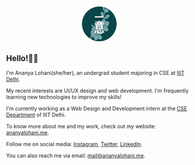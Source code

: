 <p align='center'>
  <a href="https://ananyalohani.me">
    <img src="ichii.png" alt="ichii" height="100"/>
  </a>
</p>

## Hello!✌🏽

I'm Ananya Lohani(she/her), an undergrad student majoring in CSE at [IIIT Delhi](https://iiitd.ac.in).

My recent interests are UI/UX design and web development. I'm frequently learning new technologies to improve my skills!

I'm currently working as a Web Design and Development intern at the [CSE Department](https://cse.iiitd.ac.in) of IIIT Delhi.

To know more about me and my work, check out my website: [ananyalohani.me](https://ananyalohani.me).

Follow me on social media: [Instagram](https://www.instagram.com/ananyalohani_), [Twitter](https://twitter.com/ananyalohani_/), [LinkedIn](https://linkedin.com/in/ananyalohani/).

You can also reach me via email: [mail@ananyalohani.me](mailto:mail@ananyalohani.me).
